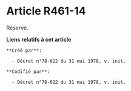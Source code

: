 # Article R461-14

Réservé.

**Liens relatifs à cet article**

	**Créé par**:

	  - Décret n°78-622 du 31 mai 1978, v. init.

	**Codifié par**:

	  - Décret n°78-622 du 31 mai 1978, v. init.
